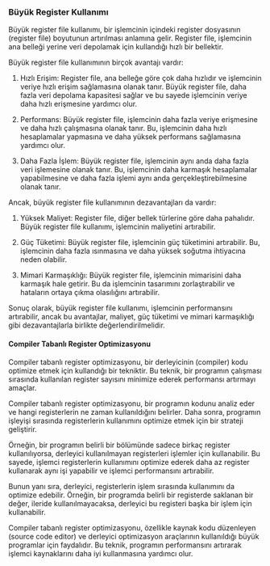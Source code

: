 ### Büyük Register Kullanımı

Büyük register file kullanımı, bir işlemcinin içindeki register dosyasının (register file) boyutunun artırılması anlamına gelir. Register file, işlemcinin ana belleği yerine veri depolamak için kullandığı hızlı bir bellektir.

Büyük register file kullanımının birçok avantajı vardır:

1.  Hızlı Erişim: Register file, ana belleğe göre çok daha hızlıdır ve işlemcinin veriye hızlı erişim sağlamasına olanak tanır. Büyük register file, daha fazla veri depolama kapasitesi sağlar ve bu sayede işlemcinin veriye daha hızlı erişmesine yardımcı olur.
    
2.  Performans: Büyük register file, işlemcinin daha fazla veriye erişmesine ve daha hızlı çalışmasına olanak tanır. Bu, işlemcinin daha hızlı hesaplamalar yapmasına ve daha yüksek performans sağlamasına yardımcı olur.
    
3.  Daha Fazla İşlem: Büyük register file, işlemcinin aynı anda daha fazla veri işlemesine olanak tanır. Bu, işlemcinin daha karmaşık hesaplamalar yapabilmesine ve daha fazla işlemi aynı anda gerçekleştirebilmesine olanak tanır.
    

Ancak, büyük register file kullanımının dezavantajları da vardır:

1.  Yüksek Maliyet: Register file, diğer bellek türlerine göre daha pahalıdır. Büyük register file kullanımı, işlemcinin maliyetini artırabilir.
    
2.  Güç Tüketimi: Büyük register file, işlemcinin güç tüketimini artırabilir. Bu, işlemcinin daha fazla ısınmasına ve daha yüksek soğutma ihtiyacına neden olabilir.
    
3.  Mimari Karmaşıklığı: Büyük register file, işlemcinin mimarisini daha karmaşık hale getirir. Bu da işlemcinin tasarımını zorlaştırabilir ve hataların ortaya çıkma olasılığını artırabilir.
    

Sonuç olarak, büyük register file kullanımı, işlemcinin performansını artırabilir, ancak bu avantajlar, maliyet, güç tüketimi ve mimari karmaşıklığı gibi dezavantajlarla birlikte değerlendirilmelidir.

#### Compiler Tabanlı Register Optimizasyonu

Compiler tabanlı register optimizasyonu, bir derleyicinin (compiler) kodu optimize etmek için kullandığı bir tekniktir. Bu teknik, bir programın çalışması sırasında kullanılan register sayısını minimize ederek performansı artırmayı amaçlar.

Compiler tabanlı register optimizasyonu, bir programın kodunu analiz eder ve hangi registerlerin ne zaman kullanıldığını belirler. Daha sonra, programın işleyişi sırasında registerlerin kullanımını optimize etmek için bir strateji geliştirir.

Örneğin, bir programın belirli bir bölümünde sadece birkaç register kullanılıyorsa, derleyici kullanılmayan registerleri işlemler için kullanabilir. Bu sayede, işlemci registerlerin kullanımını optimize ederek daha az register kullanarak aynı işi yapabilir ve işlemci performansını artırabilir.

Bunun yanı sıra, derleyici, registerlerin işlem sırasında kullanımını da optimize edebilir. Örneğin, bir programda belirli bir registerde saklanan bir değer, ileride kullanılmayacaksa, derleyici bu registeri başka bir işlem için kullanabilir.

Compiler tabanlı register optimizasyonu, özellikle kaynak kodu düzenleyen (source code editor) ve derleyici optimizasyon araçlarının kullanıldığı büyük programlar için faydalıdır. Bu teknik, programın performansını artırarak işlemci kaynaklarını daha iyi kullanmasına yardımcı olur.
